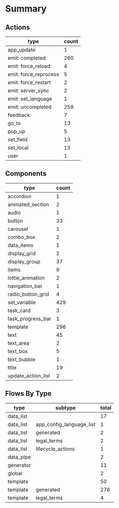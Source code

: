 # Summary

## Actions
| type | count |
| --- | --- |
| app_update | 1 |
| emit: completed | 260 |
| emit: force_reload | 4 |
| emit: force_reprocess | 5 |
| emit: force_restart | 2 |
| emit: server_sync | 2 |
| emit: set_language | 1 |
| emit: uncompleted | 258 |
| feedback | 7 |
| go_to | 13 |
| pop_up | 5 |
| set_field | 13 |
| set_local | 13 |
| user | 1 |

## Components
| type | count |
| --- | --- |
| accordion | 1 |
| animated_section | 2 |
| audio | 1 |
| button | 33 |
| carousel | 1 |
| combo_box | 2 |
| data_items | 1 |
| display_grid | 2 |
| display_group | 37 |
| items | 9 |
| lottie_animation | 2 |
| navigation_bar | 1 |
| radio_button_grid | 4 |
| set_variable | 429 |
| task_card | 3 |
| task_progress_bar | 1 |
| template | 296 |
| text | 45 |
| text_area | 2 |
| text_box | 5 |
| text_bubble | 1 |
| title | 19 |
| update_action_list | 2 |

## Flows By Type
| type | subtype | total |
| --- | --- | --- |
| data_list |  | 17 |
| data_list | app_config_language_list | 1 |
| data_list | generated | 2 |
| data_list | legal_terms | 2 |
| data_list | lifecycle_actions | 1 |
| data_pipe |  | 2 |
| generator |  | 11 |
| global |  | 2 |
| template |  | 50 |
| template | generated | 276 |
| template | legal_terms | 4 |